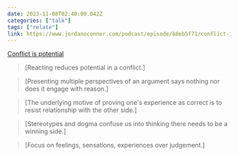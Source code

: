 ```yaml
---
date: 2023-11-08T02:40:09.042Z
categories: ["talk"]
tags: ["relate"]
link: https://www.jordanoconnor.com/podcast/episode/b8eb5f71/conflict-is-potential
---
```

[Conflict is potential](https://www.jordanoconnor.com/podcast/episode/b8eb5f71/conflict-is-potential)

> [Reacting reduces potential in a conflict.]

> [Presenting multiple perspectives of an argument says nothing nor does it engage with reason.]

> [The underlying motive of proving one's experience as correct is to resist relationship with the other side.]

> [Stereotypes and dogma confuse us into thinking there needs to be a winning side.]

> [Focus on feelings, sensations, experiences over judgement.]
